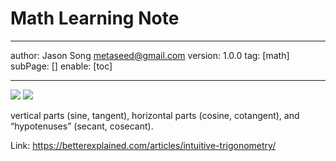 # Math Learning Note
---
author: Jason Song <metaseed@gmail.com>
version: 1.0.0
tag: [math]
subPage: []
enable: [toc]

---
![](https://betterexplained.com/wp-content/uploads/trig/trig-overall.png)
![](https://betterexplained.com/wp-content/uploads/trig/trig-identities.png)

vertical parts (sine, tangent), horizontal parts (cosine, cotangent), and “hypotenuses” (secant, cosecant).

Link: https://betterexplained.com/articles/intuitive-trigonometry/

